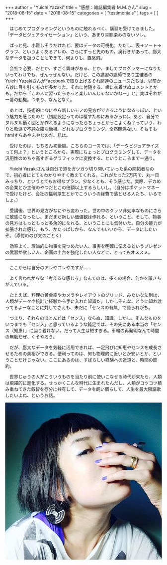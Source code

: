 +++
author = "Yuichi Yazaki"
title = "感想：雑誌編集者 M.M.さん"
slug = "2018-08-15"
date = "2018-08-15"
categories = [
    "testimonials"
]
tags = [
]
+++

　はじめてプログラミングというものに触れるべく、講習を受けてきました。「データビジュアライゼーション」という、あまり耳馴染みのないソレ。

　ぱっと見、小難しそうだけれど、要はデータの可視化。ただし、表→ソート→グラフ、というよくあるアレの、さらにずっと先のもの。奥行きがあって、膨大なデータを扱うこともできて、何よりも、直感的。

　会社で必要、だとか、すごく興味がある、とか、ましてプログラマーになりたいってわけでも、ぜんっぜんない。だけど、この講習の講師であり主催者のYuichi YazakiさんがFacebookで取り上げるそれ関連のニュースたちは、以前から妙に目を引くものが多かった。それに付随する、歯に衣着せぬコメントとかも。だから「この人に習ったらきっと楽しいんじゃないかなー」と。実はそれが一番の動機。つまり、なんとなく。

　あとは、技術的になにやら新しいモノの見方ができるようになるっぽい、という魅力を感じたのと（初期設定ってのは覆すためにあるからね）、あと、自分でヌルヌル動く図とか作れるようになったらちょっとかっこよくね？っていう、わりと軟派で不純な雑な動機。どれもプログラミング、全然関係ない。そもそもhtmlすらあやふやなのだ、私は。

　受けたのは、もちろん初級編。こちらのコースでは、「データビジュアライズって何よ？」というところから、実際にちょっとプログラミングして、データを汎用性のめちゃ高すぎるグラフィックに変換する、というところまで一通り。

　Yuichi Yazakiさんは自分で道をガツガツ切り開いていった系の開拓者なので、初心者にとてもわかりやすく教えてくれる。これがたった2万円で、丸一日みっちり、というとてもお得なプラン。少なくとも、そう感じた。実際、デカめの企業とか主催のやつだとこの倍額以上するらしいし。（自分はポケットマネーで受けたけど、会社の福利厚生とかでこういうの経費で落とせる人たち、いるでしょ。）

　受講後、世界の見方がなにやら変わった。世の中のクッソ非効率なものにさらに敏感になったし、まだまだ新しい価値観は作れる、ということ、そして、物事の見方はもっともっと多角的になれる、ということにも気付いた。自分の能力が拡張された感じ。もう、かたっぱしから、なんでもいいから、データにしたいぞ。（添付ののび太のごとく）

　効率よく、理論的に物事を見つめたい人、事実を明確に伝えるというプレゼンの武器が欲しい人、企画の土台を強化したい人などに、とってもオススメ。

-----

　ここからは自分のアレやコレやですが……

　よく言われがちな「考えるな感じろ」なんてのは、多くの場合、何かを履きちがえている。

　たとえば、料理の黄金率やカメラやレイアウトのグリッド、みたいな法則は、人類がデータや統計と経験から手に入れた知識だ。しかしそんな、とうに知れ渡ってるよーなことに対してさえも、未だに「センスの有無」で語られがち。

　つまり、それらのほとんどは「センス」ならぬ、知識。しかし、そんなものをいつまでも「センス」と思っているような鈍足では、その先にある本当の「センス（知恵）」に辿り着けない。だって人生は短すぎる。車輪の再発明なんて時間の無駄だぜ、くそやろう。

　だが、膨大なデータを気軽に活用できれば、一足飛びに知恵やセンスを成長させるための余裕ができる。便利ってのは、何も物理的に近いとか安いとか、ということだけじゃない。ここにあるのは、すばらしい経験への近道と、時間の節約。

　世界じゅうの人がこういうものを当たり前に使いこなせる時代が来たら、人類は飛躍的に進化する。せっかくこんな時代に生まれたんだし、人類がコツコツ積み重ねてきた叡智を存分に共有して、データを飼い慣らして、人生を最大限謳歌したいよね、というお話。

![M.M.さん](images/MMさん.png "width=30%")